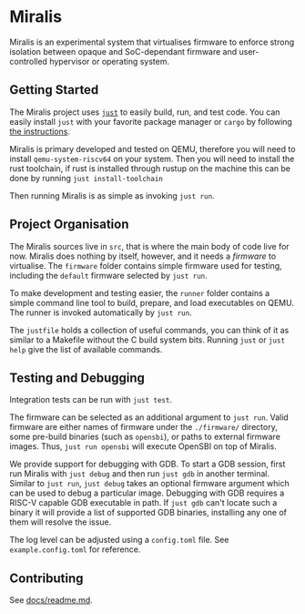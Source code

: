 # Miralis

Miralis is an experimental system that virtualises firmware to enforce strong isolation between opaque and SoC-dependant firmware and user-controlled hypervisor or operating system.

## Getting Started

The Miralis project uses [`just`](https://github.com/casey/just) to easily build, run, and test code.
You can easily install `just` with your favorite package manager or `cargo` by following [the instructions](https://just.systems/man/en/chapter_4.html).

Miralis is primary developed and tested on QEMU, therefore you will need to install `qemu-system-riscv64` on your system.
Then you will need to install the rust toolchain, if rust is installed through rustup on the machine this can be done by running `just install-toolchain`

Then running Miralis is as simple as invoking `just run`.

## Project Organisation

The Miralis sources live in `src`, that is where the main body of code live for now.
Miralis does nothing by itself, however, and it needs a _firmware_ to virtualise.
The `firmware` folder contains simple firmware used for testing, including the `default` firmware selected by `just run`.

To make development and testing easier, the `runner` folder contains a simple command line tool to build, prepare, and load executables on QEMU.
The runner is invoked automatically by `just run`.

The `justfile` holds a collection of useful commands, you can think of it as similar to a Makefile without the C build system bits.
Running `just` or `just help` give the list of available commands.

## Testing and Debugging

Integration tests can be run with `just test`.

The firmware can be selected as an additional argument to `just run`.
Valid firmware are either names of firmware under the `./firmware/` directory, some pre-build binaries (such as `opensbi`), or paths to external firmware images.
Thus, `just run opensbi` will execute OpenSBI on top of Miralis.

We provide support for debugging with GDB.
To start a GDB session, first run Miralis with `just debug` and then run `just gdb` in another terminal.
Similar to `just run`, `just debug` takes an optional firmware argument which can be used to debug a particular image.
Debugging with GDB requires a RISC-V capable GDB executable in path.
If `just gdb` can't locate such a binary it will provide a list of supported GDB binaries, installing any one of them will resolve the issue.

The log level can be adjusted using a `config.toml` file. See `example.config.toml` for reference.

## Contributing

See [docs/readme.md](./docs/readme.md).
